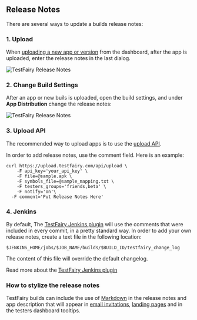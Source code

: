 ## Release Notes

There are several ways to update a builds release notes:

### 1. Upload

When [uploading a new app or version](https://docs.testfairy.com/Getting_Started/Upload_Apps.html) from the dashboard, after the app is uploaded, enter the release notes in the last dialog.

![TestFairy Release Notes](/img/upload-release-notes.png)

### 2. Change Build Settings 

After an app or new buils is uploaded, open the build settings, and under **App Distribution** change the release notes:

![TestFairy Release Notes](/img/settings-release-notes.png)

### 3. Upload API

The recommended way to upload apps is to use the [upload API](https://docs.testfairy.com/API/Upload_API.html). 

In order to add release notes, use the comment field.
Here is an example:

```
curl https://upload.testfairy.com/api/upload \
	-F api_key='your_api_key' \
	-F file=@sample.apk \
	-F symbols_file=@sample_mapping.txt \
	-F testers_groups='friends,beta' \
	-F notify='on'\
  -F comment='Put Release Notes Here'
```

### 4. Jenkins

By default, The [TestFairy Jenkins plugin](https://wiki.jenkins.io/display/JENKINS/TestFairy+Plugin) will use the comments that were included in every commit, in a pretty standard way.
In order to add your own release notes, create a text file in the following location: 

```
$JENKINS_HOME/jobs/$JOB_NAME/builds/$BUILD_ID/testfairy_change_log
```

The content of this file will override the default changelog.

Read more about the [TestFairy Jenkins plugin](https://wiki.jenkins.io/display/JENKINS/TestFairy+Plugin)

### How to stylize the release notes

TestFairy builds can include the use of <a href="https://guides.github.com/features/mastering-markdown/" target="_blank">Markdown</a> in the release notes and app description that will appear in [email invitations](), [landing pages](https://docs.testfairy.com/App_Distribution/Landing_Pages.html) and in the testers dashboard tooltips.



